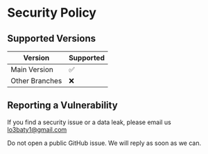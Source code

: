 # Security Policy

## Supported Versions

| Version | Supported |
|---------|-----------|
| Main Version  | ✅         |
| Other Branches   | ❌         |

## Reporting a Vulnerability

If you find a security issue or a data leak, please email us lo3baty1@gmail.com

Do not open a public GitHub issue. We will reply as soon as we can.
